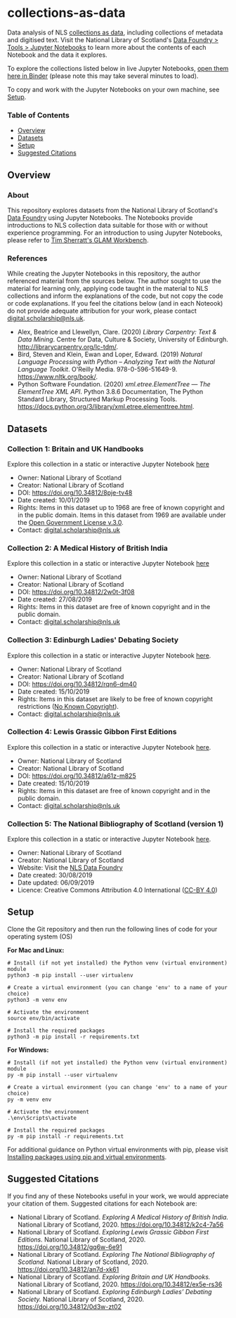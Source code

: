 # collections-as-data
Data analysis of NLS [collections as data](https://cerlblog.wordpress.com/2020/08/13/special-collections-as-data-the-national-library-of-scotlands-data-foundry/), including collections of metadata and digitised text.  Visit the National Library of Scotland's [Data Foundry > Tools > Jupyter Notebooks](https://data.nls.uk/tools/jupyter-notebooks/) to learn more about the contents of each Notebook and the data it explores.

To explore the collections listed below in live Jupyter Notebooks, [open them here in Binder](https://notebooks.gesis.org/binder/v2/gh/NLS-Digital-Scholarship/collections-as-data/8314a1825cc36c358854db206b3a4073acd41921) (please note this may take several minutes to load).

To copy and work with the Jupyter Notebooks on your own machine, see [Setup](Setup).

### Table of Contents
* [Overview](Overview)
* [Datasets](Datasets)
* [Setup](Setup)
* [Suggested Citations](Suggested-Citations)

## Overview

### About
This repository explores datasets from the National Library of Scotland's [Data Foundry](https://data.nls.uk/) using Jupyter Notebooks.  The Notebooks provide introductions to NLS collection data suitable for those with or without experience programming.  For an introduction to using Jupyter Notebooks, please refer to [Tim Sherratt's GLAM Workbench](https://glam-workbench.github.io/getting-started/).

### References
While creating the Jupyter Notebooks in this repository, the author referenced material from the sources below.  The author sought to use the material for learning only, applying code taught in the material to NLS collections and inform the explanations of the code, but not copy the code or code explanations. If you feel the citations below (and in each Noteook) do not provide adequate attribution for your work, please contact digital.scholarship@nls.uk.
* Alex, Beatrice and Llewellyn, Clare. (2020) *Library Carpentry: Text & Data Mining*. Centre for Data, Culture & Society, University of Edinburgh. http://librarycarpentry.org/lc-tdm/.
* Bird, Steven and Klein, Ewan and Loper, Edward. (2019) *Natural Language Processing with Python – Analyzing Text with the Natural Language Toolkit*.  O'Reilly Media. 978-0-596-51649-9. https://www.nltk.org/book/.
* Python Software Foundation. (2020) *xml.etree.ElementTree — The ElementTree XML API*. Python 3.8.6 Documentation, The Python Standard Library, Structured Markup Processing Tools. https://docs.python.org/3/library/xml.etree.elementtree.html.

## Datasets

### Collection 1: Britain and UK Handbooks
Explore this collection in a static or interactive Jupyter Notebook [here](https://data.nls.uk/tools/jupyter-notebooks/exploring-britain-and-uk-handbooks/)
* Owner: National Library of Scotland
* Creator: National Library of Scotland
* DOI: https://doi.org/10.34812/8pje-tv48
* Date created: 10/01/2019
* Rights: Items in this dataset up to 1968 are free of known copyright and in the public domain. Items in this dataset from 1969 are available under the [Open Government License v.3.0](http://www.nationalarchives.gov.uk/doc/open-government-licence/version/3/).
* Contact: digital.scholarship@nls.uk

### Collection 2: A Medical History of British India
Explore this collection in a static or interactive Jupyter Notebook [here](https://data.nls.uk/tools/jupyter-notebooks/exploring-a-medical-history-of-british-india/)
* Owner: National Library of Scotland
* Creator: National Library of Scotland
* DOI: https://doi.org/10.34812/2w0t-3f08
* Date created: 27/08/2019
* Rights: Items in this dataset are free of known copyright and in the public domain.
* Contact: digital.scholarship@nls.uk

### Collection 3: Edinburgh Ladies' Debating Society
Explore this collection in a static or interactive Jupyter Notebook [here](https://data.nls.uk/tools/jupyter-notebooks/exploring-edinburgh-ladies-debating-society/).
* Owner: National Library of Scotland
* Creator: National Library of Scotland
* DOI: https://doi.org/10.34812/rqn6-dm40
* Date created: 15/10/2019
* Rights: Items in this dataset are likely to be free of known copyright restrictions ([No Known Copyright](https://rightsstatements.org/page/NKC/1.0/?language=en)).
* Contact: digital.scholarship@nls.uk

### Collection 4: Lewis Grassic Gibbon First Editions
Explore this collection in a static or interactive Jupyter Notebook [here](https://data.nls.uk/tools/jupyter-notebooks/exploring-lewis-grassic-gibbon-first-editions/).
* Owner: National Library of Scotland
* Creator: National Library of Scotland
* DOI: https://doi.org/10.34812/a61z-m825
* Date created: 15/10/2019
* Rights: Items in this dataset are free of known copyright and in the public domain.
* Contact: digital.scholarship@nls.uk

### Collection 5: The National Bibliography of Scotland (version 1)
Explore this collection in a static or interactive Jupyter Notebook [here](https://data.nls.uk/tools/jupyter-notebooks/exploring-the-national-bibliography-of-scotland/).
* Owner: National Library of Scotland
* Creator: National Library of Scotland
* Website: Visit the [NLS Data Foundry](https://data.nls.uk/data/metadata-collections/national-bibliography-of-scotland/)
* Date created: 30/08/2019
* Date updated: 06/09/2019
* Licence: Creative Commons Attribution 4.0 International ([CC-BY 4.0](https://creativecommons.org/licenses/by/4.0/))

## Setup

Clone the Git repository and then run the following lines of code for your operating system (OS)

**For Mac and Linux:**

```
# Install (if not yet installed) the Python venv (virtual environment) module
python3 -m pip install --user virtualenv

# Create a virtual environment (you can change 'env' to a name of your choice)
python3 -m venv env

# Activate the environment
source env/bin/activate

# Install the required packages
python3 -m pip install -r requirements.txt
```

**For Windows:**

```
# Install (if not yet installed) the Python venv (virtual environment) module
py -m pip install --user virtualenv

# Create a virtual environment (you can change 'env' to a name of your choice)
py -m venv env

# Activate the environment
.\env\Scripts\activate

# Install the required packages
py -m pip install -r requirements.txt
```

For additional guidance on Python virtual environments with pip, please visit [Installing packages using pip and virtual environments](https://packaging.python.org/en/latest/guides/installing-using-pip-and-virtual-environments/).

## Suggested Citations

If you find any of these Notebooks useful in your work, we would appreciate your citation of them.  Suggested citations for each Notebook are:

* National Library of Scotland. *Exploring A Medical History of British India.* National Library of Scotland, 2020. https://doi.org/10.34812/k2c4-7a56
* National Library of Scotland. *Exploring Lewis Grassic Gibbon First Editions.* National Library of Scotland, 2020. https://doi.org/10.34812/gq6w-6e91
* National Library of Scotland. *Exploring The National Bibliography of Scotland.* National Library of Scotland, 2020. https://doi.org/10.34812/an7d-xk61
* National Library of Scotland. *Exploring Britain and UK Handbooks.* National Library of Scotland, 2020. https://doi.org/10.34812/ex5e-rs36
* National Library of Scotland. *Exploring Edinburgh Ladies’ Debating Society.* National Library of Scotland, 2020. https://doi.org/10.34812/0d3w-zt02
